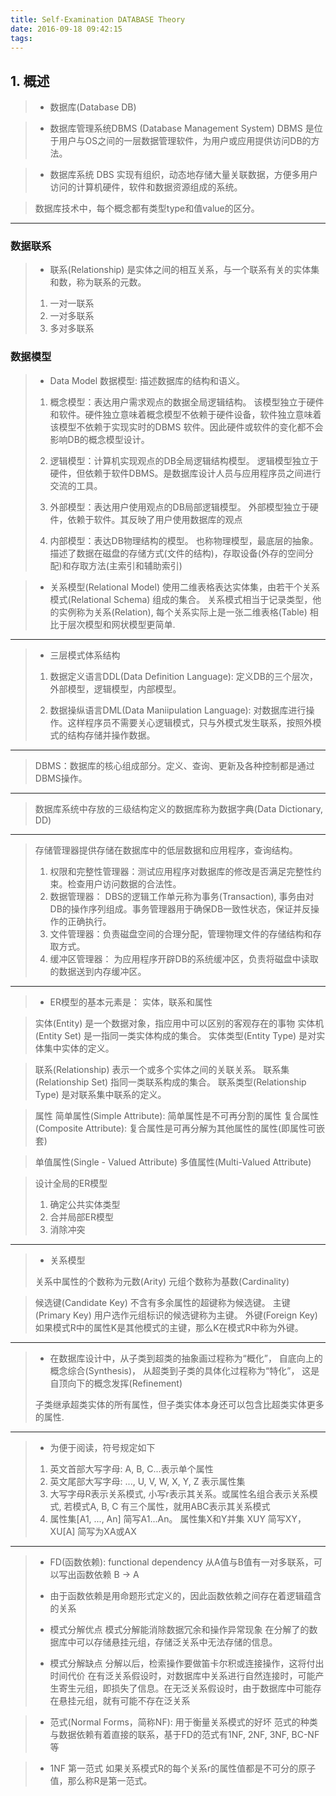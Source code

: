 ```yaml
---
title: Self-Examination DATABASE Theory
date: 2016-09-18 09:42:15
tags:
---
```


## 1. 概述
> * 数据库(Database DB)

> * 数据库管理系统DBMS (Database Management System)
> DBMS 是位于用户与OS之间的一层数据管理软件，为用户或应用提供访问DB的方法。

> * 数据库系统 DBS
> 实现有组织，动态地存储大量关联数据，方便多用户访问的计算机硬件，软件和数据资源组成的系统。

> 数据库技术中，每个概念都有类型type和值value的区分。

---
### 数据联系

> * 联系(Relationship) 是实体之间的相互关系，与一个联系有关的实体集和数，称为联系的元数。
> 1. 一对一联系
> 2. 一对多联系
> 3. 多对多联系


### 数据模型
> * Data Model 数据模型: 描述数据库的结构和语义。
> 1. 概念模型：表达用户需求观点的数据全局逻辑结构。
> 该模型独立于硬件和软件。硬件独立意味着概念模型不依赖于硬件设备，软件独立意味着该模型不依赖于实现实时的DBMS 软件。因此硬件或软件的变化都不会影响DB的概念模型设计。
>
> 2. 逻辑模型：计算机实现观点的DB全局逻辑结构模型。
> 逻辑模型独立于硬件，但依赖于软件DBMS。是数据库设计人员与应用程序员之间进行交流的工具。
> 
> 3. 外部模型：表达用户使用观点的DB局部逻辑模型。
> 外部模型独立于硬件，依赖于软件。其反映了用户使用数据库的观点
>
> 4. 内部模型：表达DB物理结构的模型。
> 也称物理模型，最底层的抽象。描述了数据在磁盘的存储方式(文件的结构)，存取设备(外存的空间分配)和存取方法(主索引和辅助索引) 
>

> * 关系模型(Relational Model)
> 使用二维表格表达实体集，由若干个关系模式(Relational Schema) 组成的集合。
> 关系模式相当于记录类型，他的实例称为关系(Relation), 每个关系实际上是一张二维表格(Table)
> 相比于层次模型和网状模型更简单.



---
> * 三层模式体系结构
> 
> 1. 数据定义语言DDL(Data Definition Language): 定义DB的三个层次，外部模型，逻辑模型，内部模型。
> 
> 2. 数据操纵语言DML(Data Maniipulation Language): 对数据库进行操作。这样程序员不需要关心逻辑模式，只与外模式发生联系，按照外模式的结构存储并操作数据。
>
> 


---
> DBMS：数据库的核心组成部分。定义、查询、更新及各种控制都是通过DBMS操作。


---
> 数据库系统中存放的三级结构定义的数据库称为数据字典(Data Dictionary, DD)


---
> 存储管理器提供存储在数据库中的低层数据和应用程序，查询结构。
> 1. 权限和完整性管理器：测试应用程序对数据库的修改是否满足完整性约束。检查用户访问数据的合法性。
> 2. 数据管理器： DBS的逻辑工作单元称为事务(Transaction), 事务由对DB的操作序列组成。事务管理器用于确保DB一致性状态，保证并反操作的正确执行。
> 3. 文件管理器：负责磁盘空间的合理分配，管理物理文件的存储结构和存取方式。
> 4. 缓冲区管理器： 为应用程序开辟DB的系统缓冲区，负责将磁盘中读取的数据送到内存缓冲区。



---
> * ER模型的基本元素是： 实体，联系和属性

> 实体(Entity) 是一个数据对象，指应用中可以区别的客观存在的事物
> 实体机(Entity Set) 是一指同一类实体构成的集合。
> 实体类型(Entity Type) 是对实体集中实体的定义。


> 联系(Relationship) 表示一个或多个实体之间的关联关系。
> 联系集(Relationship Set) 指同一类联系构成的集合。
> 联系类型(Relationship Type) 是对联系集中联系的定义。

> 属性
> 简单属性(Simple Attribute): 简单属性是不可再分割的属性
> 复合属性(Composite Attribute): 复合属性是可再分解为其他属性的属性(即属性可嵌套)


> 单值属性(Single - Valued Attribute)
> 多值属性(Multi-Valued Attribute)

> 设计全局的ER模型
> 1. 确定公共实体类型
> 2. 合并局部ER模型
> 3. 消除冲突



---
> * 关系模型
> 
> 关系中属性的个数称为元数(Arity)
> 元组个数称为基数(Cardinality)

> 候选键(Candidate Key) 不含有多余属性的超键称为候选键。
> 主键(Primary Key) 用户选作元组标识的候选键称为主键。
> 外键(Foreign Key) 如果模式R中的属性K是其他模式的主键，那么K在模式R中称为外键。


---
> * 在数据库设计中，从子类到超类的抽象画过程称为“概化”， 自底向上的概念综合(Synthesis)， 从超类到子类的具体化过程称为“特化”， 这是自顶向下的概念发挥(Refinement)
> 
> 子类继承超类实体的所有属性，但子类实体本身还可以包含比超类实体更多的属性.



---
> * 为便于阅读，符号规定如下
> 1. 英文首部大写字母: A, B, C...表示单个属性
> 2. 英文尾部大写字母: ..., U, V, W, X, Y, Z 表示属性集
> 3. 大写字母R表示关系模式, 小写r表示其关系。或属性名组合表示关系模式, 若模式A, B, C 有三个属性，就用ABC表示其关系模式
> 4. 属性集[A1, ..., An] 简写A1...An。 属性集X和Y并集 XUY 简写XY， XU[A] 简写为XA或AX


---
> * FD(函数依赖): functional dependency 
> 从A值与B值有一对多联系，可以写出函数依赖 B -> A 
> * 由于函数依赖是用命题形式定义的，因此函数依赖之间存在着逻辑蕴含的关系
> 
> * 模式分解优点
>  模式分解能消除数据冗余和操作异常现象
>  在分解了的数据库中可以存储悬挂元组，存储泛关系中无法存储的信息。
> * 模式分解缺点
> 分解以后，检索操作要做笛卡尔积或连接操作，这将付出时间代价
> 在有泛关系假设时，对数据库中关系进行自然连接时，可能产生寄生元组，即损失了信息。在无泛关系假设时，由于数据库中可能存在悬挂元组，就有可能不存在泛关系


> * 范式(Normal Forms，简称NF): 用于衡量关系模式的好坏 
> 范式的种类与数据依赖有着直接的联系，基于FD的范式有1NF, 2NF, 3NF, BC-NF等

> * 1NF 第一范式
> 如果关系模式R的每个关系r的属性值都是不可分的原子值，那么称R是第一范式。



